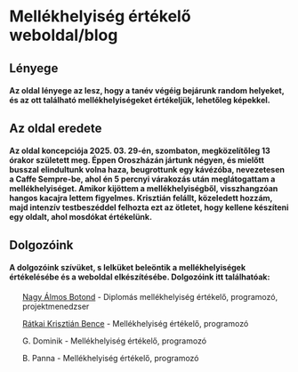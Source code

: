 # Mellékhelyiség értékelő weboldal/blog

## Lényege

#### Az oldal lényege az lesz, hogy a tanév végéig bejárunk random helyeket, és az ott található mellékhelyiségeket értékeljük, lehetőleg képekkel.

## Az oldal eredete

#### Az oldal koncepciója 2025. 03. 29-én, szombaton, megközelítőleg 13 órakor született meg. Éppen Oroszházán jártunk négyen, és mielőtt busszal elindultunk volna haza, beugrottunk egy kávézóba, nevezetesen a Caffe Sempre-be, ahol én 5 percnyi várakozás után meglátogattam a mellékhelyiséget. Amikor kijöttem a mellékhelyiségből, visszhangzóan hangos kacajra lettem figyelmes. Krisztián felállt, közeledett hozzám, majd intenzív testbeszéddel felhozta ezt az ötletet, hogy kellene készíteni egy oldalt, ahol mosdókat értékelünk.

## Dolgozóink
#### A dolgozóink szívüket, s lelküket beleöntik a mellékhelyiségek értékelésébe és a weboldal elkészítésébe. Dolgozóink itt találhatóak:
<ul><a href="https://github.com/fluffyastro">Nagy Álmos Botond</a> - Diplomás mellékhelyiség értékelő, programozó, projektmenedzser</ul>
<ul><a href="https://github.com/artife10">Rátkai Krisztián Bence</a> - Mellékhelyiség értékelő, programozó</ul>
<ul>G. Dominik - Mellékhelyiség értékelő, programozó</ul>
<ul>B. Panna - Mellékhelyiség értékelő, programozó</ul>
